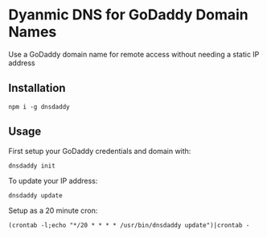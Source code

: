 # Dyanmic DNS for GoDaddy Domain Names

Use a GoDaddy domain name for remote access without needing a static IP address

## Installation

```
npm i -g dnsdaddy
```

## Usage

First setup your GoDaddy credentials and domain with:

```
dnsdaddy init
```

To update your IP address:

```
dnsdaddy update
```

Setup as a 20 minute cron:
```
(crontab -l;echo "*/20 * * * * /usr/bin/dnsdaddy update")|crontab -
```


